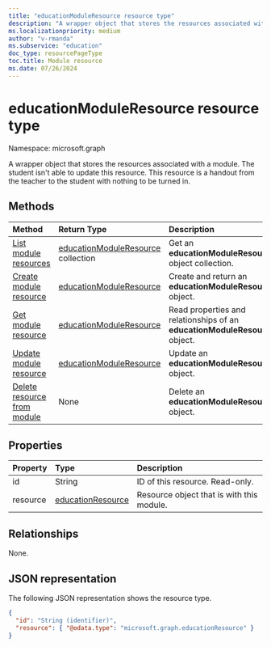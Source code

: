 ```yaml
---
title: "educationModuleResource resource type"
description: "A wrapper object that stores the resources associated with a module."
ms.localizationpriority: medium
author: "v-rmanda"
ms.subservice: "education"
doc_type: resourcePageType
toc.title: Module resource
ms.date: 07/26/2024
---
```


# educationModuleResource resource type

Namespace: microsoft.graph

A wrapper object that stores the resources associated with a module. The student isn't able to update this resource. This resource is a handout from the teacher to the student with nothing to be turned in.

## Methods

| Method                                                                     | Return Type                                                      | Description                                                                 |
| :------------------------------------------------------------------------- | :--------------------------------------------------------------- | :-------------------------------------------------------------------------- |
| [List module resources](../api/educationmodule-list-resources.md)                 | [educationModuleResource](educationmoduleresource.md) collection | Get an **educationModuleResource** object collection.                       |
| [Create module resource](../api/educationmodule-post-resources.md) | [educationModuleResource](educationmoduleresource.md)            | Create and return an **educationModuleResource** object.                    |
| [Get module resource](../api/educationmoduleresource-get.md)       | [educationModuleResource](educationmoduleresource.md)            | Read properties and relationships of an **educationModuleResource** object. |
| [Update module resource](../api/educationmoduleresource-update.md) | [educationModuleResource](educationmoduleresource.md)            | Update an **educationModuleResource** object.                               |
| [Delete resource from module](../api/educationmoduleresource-delete.md) | None                                                             | Delete an **educationModuleResource** object.                               |

## Properties

| Property | Type                                      | Description                                                |
| :------- | :---------------------------------------- | :--------------------------------------------------------- |
| id       | String                                    | ID of this resource. Read-only.                            |
| resource | [educationResource](educationresource.md) | Resource object that is with this module. |

## Relationships

None.

## JSON representation
The following JSON representation shows the resource type.

<!-- {
  "blockType": "resource",
  "optionalProperties": [

  ],
  "@odata.type": "microsoft.graph.educationModuleResource"
}-->

```json
{
  "id": "String (identifier)",
  "resource": { "@odata.type": "microsoft.graph.educationResource" }
}
```

